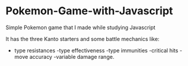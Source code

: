 # Pokemon-Game-with-Javascript
Simple Pokemon game that I made while studying Javascript

It has the three Kanto starters and some battle mechanics like:
- type resistances
-type effectiveness
-type immunities
-critical hits
-move accuracy
-variable damage range.
